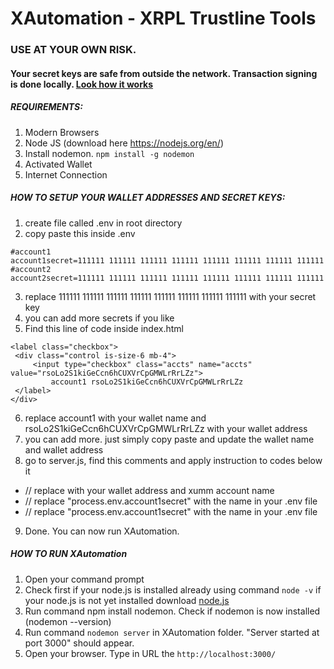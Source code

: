 # XAutomation - XRPL Trustline Tools 


### USE AT YOUR OWN RISK. 
#### Your secret keys are safe from outside the network. Transaction signing is done locally. [Look how it works](https://xrpl.org/set-up-secure-signing.html#use-a-client-library-with-local-signing) 

##### REQUIREMENTS:
1. Modern Browsers
2. Node JS (download here https://nodejs.org/en/)
3. Install nodemon. `npm install -g nodemon`
4. Activated Wallet
5. Internet Connection

##### HOW TO SETUP YOUR WALLET ADDRESSES AND SECRET KEYS:
1. create file called .env in root directory
2. copy paste this inside .env
```
#account1
account1secret=111111 111111 111111 111111 111111 111111 111111 111111
#account2
account2secret=111111 111111 111111 111111 111111 111111 111111 111111
```
3. replace 111111 111111 111111 111111 111111 111111 111111 111111 with your secret key
4. you can add more secrets if you like
5. Find this line of code inside index.html 

```
<label class="checkbox">
 <div class="control is-size-6 mb-4">
     <input type="checkbox" class="accts" name="accts" value="rsoLo2S1kiGeCcn6hCUXVrCpGMWLrRrLZz">
         account1 rsoLo2S1kiGeCcn6hCUXVrCpGMWLrRrLZz
 </label>
</div>
```
 
6. replace account1 with your wallet name and rsoLo2S1kiGeCcn6hCUXVrCpGMWLrRrLZz with your wallet address
7. you can add more. just simply copy paste and update the wallet name and wallet address
8. go to server.js, find this comments and apply instruction to codes below it
 - // replace with your wallet address and xumm account name
 - // replace "process.env.account1secret" with the name in your .env file
 - // replace "process.env.account1secret" with the name in your .env file
 
9. Done. You can now run XAutomation.
 
 
##### HOW TO RUN XAutomation
1. Open your command prompt
2. Check first if your node.js is installed already using command `node -v` if your node.js is not yet installed download [node.js](https://nodejs.org/en/)
3. Run command npm install nodemon. Check if nodemon is now installed (nodemon --version)
4. Run command `nodemon server` in XAutomation folder. "Server started at port 3000" should appear.
5. Open your browser. Type in URL the `http://localhost:3000/`




